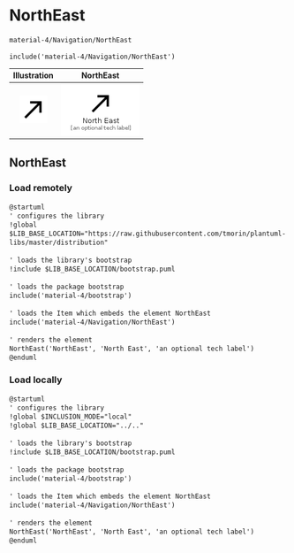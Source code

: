 # NorthEast


```text
material-4/Navigation/NorthEast
```

```text
include('material-4/Navigation/NorthEast')
```



| Illustration | NorthEast |
| :---: | :---: |
| ![illustration for Illustration](../../material-4/Navigation/NorthEast.png) | ![illustration for NorthEast](../../material-4/Navigation/NorthEast.Local.png) |




## NorthEast

### Load remotely
```plantuml
@startuml
' configures the library
!global $LIB_BASE_LOCATION="https://raw.githubusercontent.com/tmorin/plantuml-libs/master/distribution"

' loads the library's bootstrap
!include $LIB_BASE_LOCATION/bootstrap.puml

' loads the package bootstrap
include('material-4/bootstrap')

' loads the Item which embeds the element NorthEast
include('material-4/Navigation/NorthEast')

' renders the element
NorthEast('NorthEast', 'North East', 'an optional tech label')
@enduml
```

### Load locally
```plantuml
@startuml
' configures the library
!global $INCLUSION_MODE="local"
!global $LIB_BASE_LOCATION="../.."

' loads the library's bootstrap
!include $LIB_BASE_LOCATION/bootstrap.puml

' loads the package bootstrap
include('material-4/bootstrap')

' loads the Item which embeds the element NorthEast
include('material-4/Navigation/NorthEast')

' renders the element
NorthEast('NorthEast', 'North East', 'an optional tech label')
@enduml
```

